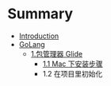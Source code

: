 # Summary

* [Introduction](README.md)
* [GoLang](/document/golang.md)
  * [1.包管理器 Glide](document/golang/bao-guan-li-qi.md)
    * [1.1 Mac 下安装步骤](document/golang/bao-guan-li-qi/11-mac-xia-an-zhuang-bu-zou.md)
    * 1.2 在项目里初始化

